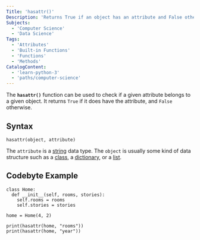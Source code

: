 ```yaml
---
Title: 'hasattr()'
Description: 'Returns True if an object has an attribute and False otherwise.'
Subjects:
  - 'Computer Science'
  - 'Data Science'
Tags:
  - 'Attributes'
  - 'Built-in Functions'
  - 'Functions'
  - 'Methods'
CatalogContent:
  - 'learn-python-3'
  - 'paths/computer-science'
---
```


The **`hasattr()`** function can be used to check if a given attribute belongs to a given object. It returns `True` if it does have the attribute, and `False` otherwise.

## Syntax

```pseudo
hasattr(object, attribute)
```

The `attribute` is a [string](https://www.codecademy.com/resources/docs/python/strings) data type. The `object` is usually some kind of data structure such as a [class](https://www.codecademy.com/resources/docs/python/classes), a [dictionary](https://www.codecademy.com/resources/docs/python/dictionaries), or a [list](https://www.codecademy.com/resources/docs/python/lists).

## Codebyte Example

```codebyte/python
class Home:
  def __init__(self, rooms, stories):
    self.rooms = rooms
    self.stories = stories

home = Home(4, 2)

print(hasattr(home, "rooms"))
print(hasattr(home, "year"))
```
